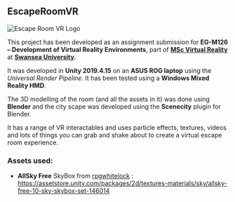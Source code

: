 ## EscapeRoomVR

![Escape Room VR Logo](https://salt.swan.ac.uk/wp-content/downloads/EscapeRoomVR-Logo.jpg)

This project has been developed as an assignment submission for **EG-M126 – Development of Virtual Reality Environments**, part of **<a href="https://www.swansea.ac.uk/postgraduate/taught/engineering/msc-virtual-reality/" target="_blank">MSc Virtual Reality</a>** at **<a href="https://www.swansea.ac.uk" target="_blank">Swansea University</a>**.

It was developed in **Unity 2019.4.15** on an **ASUS ROG laptop** using the *Universal Render Pipeline*.  It has been tested using a **Windows Mixed Reality HMD**.

The 3D modelling of the room (and all the assets in it) was done using **Blender** and the city scape was developed using the **Scenecity** plugin for Blender.

It has a range of VR interactables and uses particle effects, textures, videos and lots of things you can grab and shake about to create a virtual escape room experience.

### Assets used:

* **AllSky Free** SkyBox from [rpgwhitelock](https://assetstore.unity.com/publishers/3830) : https://assetstore.unity.com/packages/2d/textures-materials/sky/allsky-free-10-sky-skybox-set-146014
